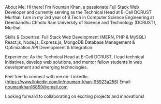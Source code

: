 About Me:
Hi there! I'm Nouman Khan, a passionate Full Stack Web Developer and currently serving as the Technical Head at E-Cell DCRUST Murthal.
I am in my 3rd year of B.Tech in Computer Science Engineering at Deenbandhu Chhotu Ram University of Science and Technology (DCRUST), Murthal.

Skills & Expertise:
Full Stack Web Development (MERN, PHP & MySQL)
React.js, Node.js, Express.js, MongoDB
Database Management & Optimization
API Development & Integration

Experience:
As the Technical Head at E-Cell DCRUST, I lead technical initiatives, develop web solutions, and mentor fellow students in web development and emerging technologies.

Feel free to connect with me on:
LinkedIn: (https://www.linkedin.com/in/nouman-khan-95923a256)
Email: noumankhan16859@gmail.com

Looking forward to collaborating on exciting projects and innovations!


